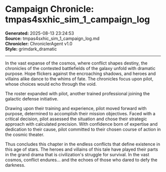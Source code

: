 # Campaign Chronicle: tmpas4sxhic_sim_1_campaign_log

**Generated:** 2025-08-13 23:24:53  
**Source:** tmpas4sxhic_sim_1_campaign_log.md  
**Chronicler:** ChroniclerAgent v1.0  
**Style:** grimdark_dramatic  

---

In the vast expanse of the cosmos, where conflict shapes destiny, the chronicles of the contested battlefields of the galaxy unfold with dramatic purpose. Hope flickers against the encroaching shadows, and heroes and villains alike dance to the whims of fate. The chronicles focus upon pilot, whose choices would echo through the void.

The roster expanded with pilot, another trained professional joining the galactic defense initiative. 

Drawing upon their training and experience, pilot moved forward with purpose, determined to accomplish their mission objectives. Faced with a critical decision, pilot assessed the situation and chose their strategic approach with calculated precision. With confidence born of expertise and dedication to their cause, pilot committed to their chosen course of action in the cosmic theater.

Thus concludes this chapter in the endless conflicts that define existence in this age of stars. The heroes and villains of this tale have played their parts in the grand drama that is civilization's struggle for survival. In the vast cosmos, conflict endures... and the echoes of those who dared to defy the darkness.